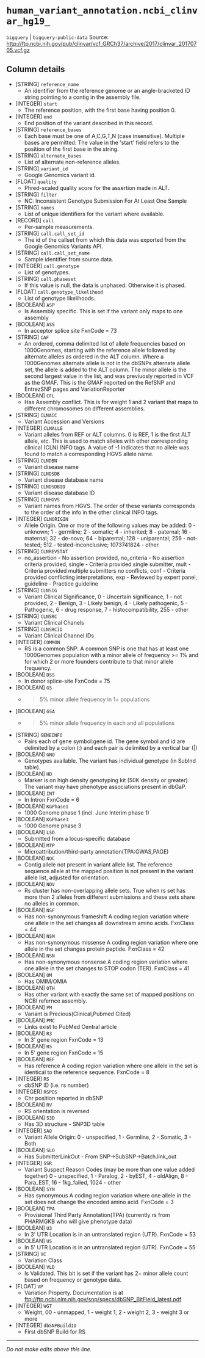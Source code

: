 # `human_variant_annotation.ncbi_clinvar_hg19_`
`bigquery` | `bigquery-public-data`
Source: http://ftp.ncbi.nih.gov/pub/clinvar/vcf_GRCh37/archive/2017/clinvar_20170705.vcf.gz

## Column details
* [STRING]    `reference_name`
  - An identifier from the reference genome or an angle-bracketed ID string pointing to a contig in the assembly file.
* [INTEGER]   `start`
  - The reference position, with the first base having position 0.
* [INTEGER]   `end`
  - End position of the variant described in this record.
* [STRING]    `reference_bases`
  - Each base must be one of A,C,G,T,N (case insensitive). Multiple bases are permitted. The value in the 'start' field refers to the position of the first base in the string.
* [STRING]    `alternate_bases`
  - List of alternate non-reference alleles.
* [STRING]    `variant_id`
  - Google Genomics variant id.
* [FLOAT]     `quality`
  - Phred-scaled quality score for the assertion made in ALT.
* [STRING]    `filter`
  - NC: Inconsistent Genotype Submission For At Least One Sample
* [STRING]    `names`
  - List of unique identifiers for the variant where available.
* [RECORD]    `call`
  - Per-sample measurements.
* [STRING]    `call.call_set_id`
  - The id of the callset from which this data was exported from the Google Genomics Variants API.
* [STRING]    `call.call_set_name`
  - Sample identifier from source data.
* [INTEGER]   `call.genotype`
  - List of genotypes.
* [STRING]    `call.phaseset`
  - If this value is null, the data is unphased.  Otherwise it is phased.
* [FLOAT]     `call.genotype_likelihood`
  - List of genotype likelihoods.
* [BOOLEAN]   `ASP`
  - Is Assembly specific. This is set if the variant only maps to one assembly
* [BOOLEAN]   `ASS`
  - In acceptor splice site FxnCode = 73
* [STRING]    `CAF`
  - An ordered, comma delimited list of allele frequencies based on 1000Genomes, starting with the reference allele followed by alternate alleles as ordered in the ALT column. Where a 1000Genomes alternate allele is not in the dbSNPs alternate allele set, the allele is added to the ALT column. The minor allele is the second largest value in the list, and was previuosly reported in VCF as the GMAF. This is the GMAF reported on the RefSNP and EntrezSNP pages and VariationReporter
* [BOOLEAN]   `CFL`
  - Has Assembly conflict. This is for weight 1 and 2 variant that maps to different chromosomes on different assemblies.
* [STRING]    `CLNACC`
  - Variant Accession and Versions
* [INTEGER]   `CLNALLE`
  - Variant alleles from REF or ALT columns.  0 is REF, 1 is the first ALT allele, etc.  This is used to match alleles with other corresponding clinical (CLN) INFO tags.  A value of -1 indicates that no allele was found to match a corresponding HGVS allele name.
* [STRING]    `CLNDBN`
  - Variant disease name
* [STRING]    `CLNDSDB`
  - Variant disease database name
* [STRING]    `CLNDSDBID`
  - Variant disease database ID
* [STRING]    `CLNHGVS`
  - Variant names from HGVS.    The order of these variants corresponds to the order of the info in the other clinical  INFO tags.
* [INTEGER]   `CLNORIGIN`
  - Allele Origin. One or more of the following values may be added: 0 - unknown; 1 - germline; 2 - somatic; 4 - inherited; 8 - paternal; 16 - maternal; 32 - de-novo; 64 - biparental; 128 - uniparental; 256 - not-tested; 512 - tested-inconclusive; 1073741824 - other
* [STRING]    `CLNREVSTAT`
  - no_assertion - No assertion provided, no_criteria - No assertion criteria provided, single - Criteria provided single submitter, mult - Criteria provided multiple submitters no conflicts, conf - Criteria provided conflicting interpretations, exp - Reviewed by expert panel, guideline - Practice guideline
* [STRING]    `CLNSIG`
  - Variant Clinical Significance, 0 - Uncertain significance, 1 - not provided, 2 - Benign, 3 - Likely benign, 4 - Likely pathogenic, 5 - Pathogenic, 6 - drug response, 7 - histocompatibility, 255 - other
* [STRING]    `CLNSRC`
  - Variant Clinical Chanels
* [STRING]    `CLNSRCID`
  - Variant Clinical Channel IDs
* [INTEGER]   `COMMON`
  - RS is a common SNP.  A common SNP is one that has at least one 1000Genomes population with a minor allele of frequency >= 1% and for which 2 or more founders contribute to that minor allele frequency.
* [BOOLEAN]   `DSS`
  - In donor splice-site FxnCode = 75
* [BOOLEAN]   `G5`
  - >5% minor allele frequency in 1+ populations
* [BOOLEAN]   `G5A`
  - >5% minor allele frequency in each and all populations
* [STRING]    `GENEINFO`
  - Pairs each of gene symbol:gene id.  The gene symbol and id are delimited by a colon (:) and each pair is delimited by a vertical bar (|)
* [BOOLEAN]   `GNO`
  - Genotypes available. The variant has individual genotype (in SubInd table).
* [BOOLEAN]   `HD`
  - Marker is on high density genotyping kit (50K density or greater).  The variant may have phenotype associations present in dbGaP.
* [BOOLEAN]   `INT`
  - In Intron FxnCode = 6
* [BOOLEAN]   `KGPhase1`
  - 1000 Genome phase 1 (incl. June Interim phase 1)
* [BOOLEAN]   `KGPhase3`
  - 1000 Genome phase 3
* [BOOLEAN]   `LSD`
  - Submitted from a locus-specific database
* [BOOLEAN]   `MTP`
  - Microattribution/third-party annotation(TPA:GWAS,PAGE)
* [BOOLEAN]   `NOC`
  - Contig allele not present in variant allele list. The reference sequence allele at the mapped position is not present in the variant allele list, adjusted for orientation.
* [BOOLEAN]   `NOV`
  - Rs cluster has non-overlapping allele sets. True when rs set has more than 2 alleles from different submissions and these sets share no alleles in common.
* [BOOLEAN]   `NSF`
  - Has non-synonymous frameshift A coding region variation where one allele in the set changes all downstream amino acids. FxnClass = 44
* [BOOLEAN]   `NSM`
  - Has non-synonymous missense A coding region variation where one allele in the set changes protein peptide. FxnClass = 42
* [BOOLEAN]   `NSN`
  - Has non-synonymous nonsense A coding region variation where one allele in the set changes to STOP codon (TER). FxnClass = 41
* [BOOLEAN]   `OM`
  - Has OMIM/OMIA
* [BOOLEAN]   `OTH`
  - Has other variant with exactly the same set of mapped positions on NCBI refernce assembly.
* [BOOLEAN]   `PM`
  - Variant is Precious(Clinical,Pubmed Cited)
* [BOOLEAN]   `PMC`
  - Links exist to PubMed Central article
* [BOOLEAN]   `R3`
  - In 3' gene region FxnCode = 13
* [BOOLEAN]   `R5`
  - In 5' gene region FxnCode = 15
* [BOOLEAN]   `REF`
  - Has reference A coding region variation where one allele in the set is identical to the reference sequence. FxnCode = 8
* [INTEGER]   `RS`
  - dbSNP ID (i.e. rs number)
* [INTEGER]   `RSPOS`
  - Chr position reported in dbSNP
* [BOOLEAN]   `RV`
  - RS orientation is reversed
* [BOOLEAN]   `S3D`
  - Has 3D structure - SNP3D table
* [INTEGER]   `SAO`
  - Variant Allele Origin: 0 - unspecified, 1 - Germline, 2 - Somatic, 3 - Both
* [BOOLEAN]   `SLO`
  - Has SubmitterLinkOut - From SNP->SubSNP->Batch.link_out
* [INTEGER]   `SSR`
  - Variant Suspect Reason Codes (may be more than one value added together) 0 - unspecified, 1 - Paralog, 2 - byEST, 4 - oldAlign, 8 - Para_EST, 16 - 1kg_failed, 1024 - other
* [BOOLEAN]   `SYN`
  - Has synonymous A coding region variation where one allele in the set does not change the encoded amino acid. FxnCode = 3
* [BOOLEAN]   `TPA`
  - Provisional Third Party Annotation(TPA) (currently rs from PHARMGKB who will give phenotype data)
* [BOOLEAN]   `U3`
  - In 3' UTR Location is in an untranslated region (UTR). FxnCode = 53
* [BOOLEAN]   `U5`
  - In 5' UTR Location is in an untranslated region (UTR). FxnCode = 55
* [STRING]    `VC`
  - Variation Class
* [BOOLEAN]   `VLD`
  - Is Validated.  This bit is set if the variant has 2+ minor allele count based on frequency or genotype data.
* [FLOAT]     `VP`
  - Variation Property.  Documentation is at ftp://ftp.ncbi.nlm.nih.gov/snp/specs/dbSNP_BitField_latest.pdf
* [INTEGER]   `WGT`
  - Weight, 00 - unmapped, 1 - weight 1, 2 - weight 2, 3 - weight 3 or more
* [INTEGER]   `dbSNPBuildID`
  - First dbSNP Build for RS

-------------------------------------------------------------------------------
*Do not make edits above this line.*
